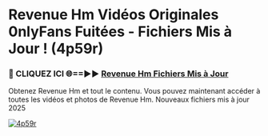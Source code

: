 # Revenue Hm Vidéos Originales 0nlyFans Fuitées - Fichiers Mis à Jour ! (4p59r)

<h3>🔴 CLIQUEZ ICI 🌐==►► <a href="https://tinyurl.com/2pmr4ezf" rel="nofollow">Revenue Hm Fichiers Mis à Jour</a></h3>

Obtenez Revenue Hm et tout le contenu. Vous pouvez maintenant accéder à toutes les vidéos et photos de Revenue Hm. Nouveaux fichiers mis à jour 2025

[![4p59r](https://i.imgur.com/6SNvagu.gif)](https://tinyurl.com/2pmr4ezf)
